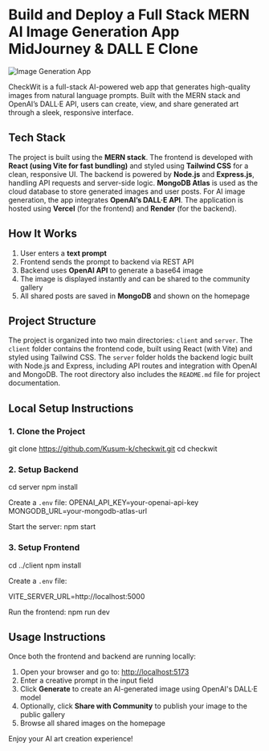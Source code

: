 # Build and Deploy a Full Stack MERN AI Image Generation App  MidJourney & DALL E Clone
![Image Generation App](https://i.ibb.co/p0f27C2/Thumbnail-9.png)

CheckWit is a full-stack AI-powered web app that generates high-quality images from natural language prompts. Built with the MERN stack and OpenAI’s DALL·E API, users can create, view, and share generated art through a sleek, responsive interface.

##  Tech Stack

The project is built using the **MERN stack**. The frontend is developed with **React (using Vite for fast bundling)** and styled using **Tailwind CSS** for a clean, responsive UI. The backend is powered by **Node.js** and **Express.js**, handling API requests and server-side logic. **MongoDB Atlas** is used as the cloud database to store generated images and user posts. For AI image generation, the app integrates **OpenAI’s DALL·E API**. The application is hosted using **Vercel** (for the frontend) and **Render** (for the backend).


##  How It Works

1. User enters a **text prompt**  
2. Frontend sends the prompt to backend via REST API  
3. Backend uses **OpenAI API** to generate a base64 image  
4. The image is displayed instantly and can be shared to the community gallery  
5. All shared posts are saved in **MongoDB** and shown on the homepage
   
## Project Structure

The project is organized into two main directories: `client` and `server`. The `client` folder contains the frontend code, built using React (with Vite) and styled using Tailwind CSS. The `server` folder holds the backend logic built with Node.js and Express, including API routes and integration with OpenAI and MongoDB. The root directory also includes the `README.md` file for project documentation.


##  Local Setup Instructions

### 1. Clone the Project
git clone https://github.com/Kusum-k/checkwit.git
cd checkwit

### 2. Setup Backend
cd server
npm install

Create a `.env` file:
OPENAI_API_KEY=your-openai-api-key
MONGODB_URL=your-mongodb-atlas-url

Start the server:
npm start

### 3. Setup Frontend
cd ../client
npm install

Create a `.env` file:

VITE_SERVER_URL=http://localhost:5000


Run the frontend:
npm run dev

##  Usage Instructions

Once both the frontend and backend are running locally:

1. Open your browser and go to: [http://localhost:5173](http://localhost:5173)
2. Enter a creative prompt in the input field 
3. Click **Generate** to create an AI-generated image using OpenAI's DALL·E model
4. Optionally, click **Share with Community** to publish your image to the public gallery
5. Browse all shared images on the homepage

 Enjoy your AI art creation experience!



